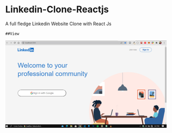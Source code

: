 # Linkedin-Clone-Reactjs
A full fledge Linkedin Website Clone with React Js 


    ##View      

![](https://raw.githubusercontent.com/Hashimdev-spec/Linkedin-Clone-Reactjs/main/Linkeinclone.png)  
